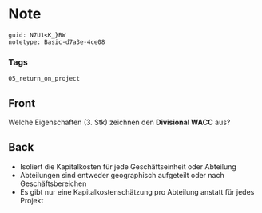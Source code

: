 # Note
```
guid: N7U1<K_}BW
notetype: Basic-d7a3e-4ce08
```

### Tags
```
05_return_on_project
```

## Front
<p>Welche Eigenschaften (3. Stk) zeichnen den <b>Divisional
WACC</b> aus?

## Back
<div>
  <div>
    <ul>
      <li>Isoliert die Kapitalkosten für jede Geschäftseinheit oder
      Abteilung
      <li>Abteilungen sind entweder geographisch aufgeteilt oder
      nach Geschäftsbereichen
      <li>Es gibt nur eine Kapitalkostenschätzung pro Abteilung
      anstatt für jedes Projekt
    </ul>
  </div>
</div>

